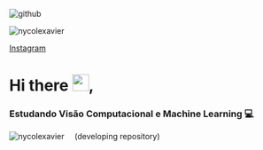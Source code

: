 
![github](https://user-images.githubusercontent.com/74930052/113805146-5e3cc080-9736-11eb-9cc9-2e330c7413a2.jpg)      
  
<p align="left"><img src="https://komarev.com/ghpvc/?username=nycolexavier&label=Profile%20views&color=0e75b6&style=flat" alt="nycolexavier" /> </p>

[Instagram](https://www.instagram.com/nycolexavierr/)
 


# Hi there <img src="https://raw.githubusercontent.com/kaueMarques/kaueMarques/master/hi.gif" width="30px">,

### Estudando Visão Computacional e Machine Learning 💻

<p><img align="left" src="https://github-readme-stats.vercel.app/api/top-langs?username=nycolexavier&show_icons=true&locale=en&layout=compact" alt="nycolexavier" /></p>

<!--<p>&nbsp;<img align="center" src="https://github-readme-stats.vercel.app/api?username=nycolexavier&show_icons=true&locale=en" alt="nycolexavier" /></p>

<!--<p><img align="center" src="https://github-readme-streak-stats.herokuapp.com/?user=nycolexavier&" alt="nycolexavier" /></p>
 <!-->
 

 &nbsp;
 &nbsp;
 (developing repository)
 


